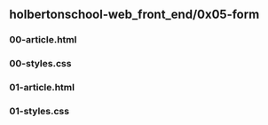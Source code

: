 ## holbertonschool-web_front_end/0x05-form
### 00-article.html
### 00-styles.css
### 01-article.html
### 01-styles.css
